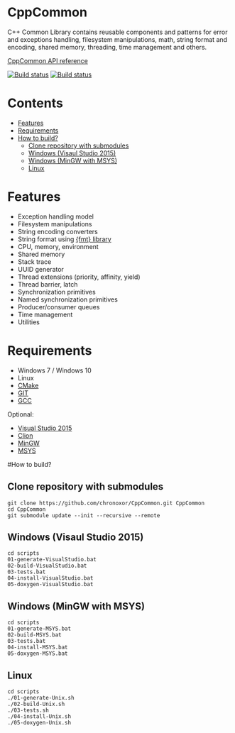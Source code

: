 # CppCommon
C++ Common Library contains reusable components and patterns for error and
exceptions handling, filesystem manipulations, math, string format and
encoding, shared memory, threading, time management and others.

[CppCommon API reference](http://chronoxor.github.io/CppCommon/index.html)

[![Build status](https://travis-ci.org/chronoxor/CppCommon.svg?branch=master)](https://travis-ci.org/chronoxor/CppCommon)
[![Build status](https://ci.appveyor.com/api/projects/status/6cgcwr1uu0re1o5p?svg=true)](https://ci.appveyor.com/project/chronoxor/CppCommon)

# Contents
  * [Features](#features)
  * [Requirements](#requirements)
  * [How to build?](#how-to-build)
    * [Clone repository with submodules](#clone-repository-with-submodules)
    * [Windows (Visaul Studio 2015)](#windows-visaul-studio-2015)
    * [Windows (MinGW with MSYS)](#windows-mingw-with-msys)
    * [Linux](#linux)

# Features
* Exception handling model
* Filesystem manipulations
* String encoding converters
* String format using [{fmt} library](http://fmtlib.net)
* CPU, memory, environment
* Shared memory
* Stack trace
* UUID generator
* Thread extensions (priority, affinity, yield)
* Thread barrier, latch
* Synchronization primitives
* Named synchronization primitives
* Producer/consumer queues
* Time management
* Utilities

# Requirements
* Windows 7 / Windows 10
* Linux
* [CMake](http://www.cmake.org)
* [GIT](https://git-scm.com)
* [GCC](https://gcc.gnu.org)

Optional:
* [Visual Studio 2015](https://www.visualstudio.com)
* [Clion](https://www.jetbrains.com/clion)
* [MinGW](http://mingw-w64.org/doku.php)
* [MSYS](http://www.mingw.org/wiki/msys)

#How to build?

## Clone repository with submodules
```
git clone https://github.com/chronoxor/CppCommon.git CppCommon
cd CppCommon
git submodule update --init --recursive --remote
```

## Windows (Visaul Studio 2015)
```
cd scripts
01-generate-VisualStudio.bat
02-build-VisualStudio.bat
03-tests.bat
04-install-VisualStudio.bat
05-doxygen-VisualStudio.bat
```

## Windows (MinGW with MSYS)
```
cd scripts
01-generate-MSYS.bat
02-build-MSYS.bat
03-tests.bat
04-install-MSYS.bat
05-doxygen-MSYS.bat
```

## Linux
```
cd scripts
./01-generate-Unix.sh
./02-build-Unix.sh
./03-tests.sh
./04-install-Unix.sh
./05-doxygen-Unix.sh
```
